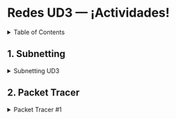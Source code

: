 # Redes UD3 — ¡Actividades!

<details>
<summary>Table of Contents</summary>

- [Redes UD3 — ¡Actividades!](#redes-ud3--actividades)
  - [1. Subnetting](#1-subnetting)
    - [1.1 Su red utiliza la dirección IP 172.30.0.0/16. Inicialmente existen 25 subredes, con un mínimo de 1000 hosts por subred. Se proyecta un crecimiento en los próximos años de un total de 55 subredes adicionales. ¿Qué máscara de subred se deberá utilizar?](#11-su-red-utiliza-la-dirección-ip-172300016-inicialmente-existen-25-subredes-con-un-mínimo-de-1000-hosts-por-subred-se-proyecta-un-crecimiento-en-los-próximos-años-de-un-total-de-55-subredes-adicionales-qué-máscara-de-subred-se-deberá-utilizar)
    - [1.2 Su ISP le ha asignado la dirección IP 194.168.16.0/24. Se requieren 10 Subredes con 10 hosts cada una. ¿Que máscara de subred debe utilizarse?](#12-su-isp-le-ha-asignado-la-dirección-ip-19416816024-se-requieren-10-subredes-con-10-hosts-cada-una-que-máscara-de-subred-debe-utilizarse)
    - [1.3 Una red de Clase B esta dividida en 8 subredes. ¿Qué máscara de subred se deberá utilizar si se pretende tener 2500 host por Subred?.](#13-una-red-de-clase-b-esta-dividida-en-8-subredes-qué-máscara-de-subred-se-deberá-utilizar-si-se-pretende-tener-2500-host-por-subred)
    - [1.4 Completa la siguiente tabla:](#14-completa-la-siguiente-tabla)
    - [1.5 Se tiene una dirección IP 172.17.111.0 con máscara 255.255.254.0, ¿cuantas subredes y cuantos host válidos habrá por subred?](#15-se-tiene-una-dirección-ip-172171110-con-máscara-2552552540-cuantas-subredes-y-cuantos-host-válidos-habrá-por-subred)
    - [1.6 A partir de la dirección IP 172.18.71.2 con máscara 255.255.248.0, ¿cual es la dirección de red y de broadcast de la subred a la que pertece el host?](#16-a-partir-de-la-dirección-ip-17218712-con-máscara-2552552480-cual-es-la-dirección-de-red-y-de-broadcast-de-la-subred-a-la-que-pertece-el-host)
    - [1.7 Una red clase B será dividida en 20 subredes a las que se sumarán 4 más en los próximos años. ¿Qué máscara se deberá utilizar para obtener un total de 2000 host por subred?](#17-una-red-clase-b-será-dividida-en-20-subredes-a-las-que-se-sumarán-4-más-en-los-próximos-años-qué-máscara-se-deberá-utilizar-para-obtener-un-total-de-2000-host-por-subred)
    - [1.8 (a) A partir de la dirección IP 192.168.85.129 con máscara 255.255.255.192, ¿cuál es la dirección de subred y de broadcast a la que pertece el host? (b) Usted tiene una IP 156.233.42.56 con una mascara de red de 23 bits. ¿Cuántos host y cuantas subredes son posibles?](#18-a-a-partir-de-la-dirección-ip-19216885129-con-máscara-255255255192-cuál-es-la-dirección-de-subred-y-de-broadcast-a-la-que-pertece-el-host-b-usted-tiene-una-ip-1562334256-con-una-mascara-de-red-de-23-bits-cuántos-host-y-cuantas-subredes-son-posibles)
    - [1.9 Una red clase B será dividida en subredes. ¿Que mascara se deberá utilizar para obtener un total de 500 host por subred?](#19-una-red-clase-b-será-dividida-en-subredes-que-mascara-se-deberá-utilizar-para-obtener-un-total-de-500-host-por-subred)
    - [1.10 La red 192.168.15.0/24 se divide en 9 subredes. Se desea conocer:](#110-la-red-19216815024-se-divide-en-9-subredes-se-desea-conocer)
  - [2. Packet Tracer](#2-packet-tracer)
    - [Tarea](#tarea)
    - [Resolución](#resolución)

</details>

## 1. Subnetting

<!--
```markdown
# Diff Ortega
- [ ] ej1 - solución? 55 o 80 subredes? /22 o /23?
- [ ] ej4-1 - (192.168.0.64/26) último host, broadcast
- [ ] ej4-8 - (193.128.128.128/25) último host, broadcast
- [ ] ej10 - resultados
```
-->

<details>
<summary>Subnetting UD3</summary>

### 1.1 Su red utiliza la dirección IP 172.30.0.0/16. Inicialmente existen 25 subredes, con un mínimo de 1000 hosts por subred. Se proyecta un crecimiento en los próximos años de un total de 55 subredes adicionales. ¿Qué máscara de subred se deberá utilizar?

- 172.30.0.0/16
  - 80 subredes = 2^n // n=7 ... 2^7=128 (~~2^6=64~~)
  - 16 + 7 = `/23`
- 1000 hosts = 2^n-2 // n=10 ... 2^10-2 = 1024-2
  - 32 - 10 = `/22`
- ...
- El ejercicio no se puede resolver porque tener "más de 64 subredes" es incompatible con tener "1000 hosts por subred".
- Si para el subnetting se requieren 64+ subredes, hay que tomar 7 bits y no 6 (`/23` y no `/22`), por lo que no será posible habilitar más de 510 hosts por subnet.
- Es decir, una máscara `/23` proporciona un máximo de 510 hosts. Entiendo que en este ejercicio el enunciado está mal planteado (concretamente la palabra "adicionales" supondría el origen del conflicto) ya que si el total de subredes fuera de 55, la máscara tomaría 6 bits (`/22`) y por lo tanto podría haber un máximo de 1022 hosts por subred.


<details>
<summary>ChatGPT (?)</summary>

```markdown
# ChatGPT
Para cumplir con los requisitos indicados, se necesitará una máscara de subred que permita tener al menos 1000 hosts por subred y permita tener un total de 80 subredes (25 subredes existentes + 55 subredes adicionales).
Para determinar la máscara de subred adecuada, se puede utilizar la fórmula:
n = 2^(32-p)    // 32=IPv4
Donde n es el número de hosts por subred y p es el número de bits de la máscara de subred.
Dado que se necesitan al menos 1000 hosts por subred, se puede elegir una potencia de 2 que sea mayor o igual a 1000. La potencia de 2 más cercana es 2^10 = 1024.
Entonces, p se puede calcular como:
p = log2(1024) = 10
Ahora, se necesita determinar cuántos bits se deben reservar para el número de subredes. Se necesitan 80 subredes en total, por lo que se puede utilizar la fórmula:
n = 2^p
Donde n es el número de subredes y p es el número de bits reservados para el número de subredes.
Se busca el valor de p que satisfaga la ecuación 2^p ≥ 80. Probando diferentes valores, se puede determinar que p = 7 es suficiente:
2^7 = 128 ≥ 80
Entonces, se necesitará reservar 7 bits para el número de subredes y 10 bits para el número de hosts. El número de bits restante para la dirección de red es:
32 - (7 + 10) = 15
Por lo tanto, la máscara de subred necesaria es /22, lo que significa que los primeros 22 bits de la dirección IP se utilizarán para identificar la red y los últimos 10 bits se utilizarán para identificar los hosts.
En resumen, la máscara de subred adecuada para esta red sería 255.255.252.0 (/22), lo que permitiría tener 1022 hosts por subred y 105 subredes en total (25 subredes existentes + 80 subredes adicionales).
```

</details>


### 1.2 Su ISP le ha asignado la dirección IP 194.168.16.0/24. Se requieren 10 Subredes con 10 hosts cada una. ¿Que máscara de subred debe utilizarse?

- 10 subnets = 2^n // n=4 ... 2^4 = 16 >= 10
  - Mask == 24 + 4 = `/28`
- 10 hosts = 2^n -2 // n=4 ... 2^4 -2 = 16-2 = 14 >= 10 
  - Mask == 32 - 4 = `/28`


### 1.3 Una red de Clase B esta dividida en 8 subredes. ¿Qué máscara de subred se deberá utilizar si se pretende tener 2500 host por Subred?.

- Class B (128.0.0.0 - 191.255.255.255) // default: `/16` (65,536 addresses)
  - **2500 hosts** = 2^n -2 // **n=12** ... 2^12 -2 = 4094 >= 2500 (~~n=11 ... 2046~~)
    - 32 - 12 = `/20`


### 1.4 Completa la siguiente tabla:

| 'i'           | 1                 | 2               | 3 (!)             | 4                  | 5                 | 6                | 7                | 8                    |
| ---           | ---               | ---             | ---               | ---                | ---               | ---              | ---              | ---                  |
| Dirección Red | `192.168.0.64/26` | `192.0.0.0/25`  | 220.123.12.208/29 | `201.33.33.128/27` | 211.211.211.0/24  | `193.31.5.96/30` | 192.168.15.40/29 | `193.128.128.128/25`
| Mask (DEC)    | 255.255.255.192   | 255.255.255.128 | 255.255.255.248   | 255.255.255.224    | 255.255.255.0     | 255.255.255.252  | 255.255.255.248  | 255.255.255.128
| Primer Host   | 192.168.0.65      | 192.0.0.1       | `220.123.12.209`  | 201.33.33.129      | `211.211.211.1`   | 193.31.5.97      | `192.168.15.41`  | 193.128.128.129
| Último Host   | 192.168.0.126     | 192.0.0.126     | `220.123.12.214`  | 201.33.33.158      | `211.211.211.254` | 193.31.5.98      | 192.168.15.46    | 193.128.128.254
| Broadcast     | 192.168.0.127     | 192.0.0.127     | 220.123.12.215    | 201.33.33.159      | 211.211.211.255   | 193.31.5.99      | 192.168.15.47    | 193.128.128.255
| Nº Hosts      | 62                | 126             | 6                 | 30                 | 254               | 2                | `6`              | 126

### 1.5 Se tiene una dirección IP 172.17.111.0 con máscara 255.255.254.0, ¿cuantas subredes y cuantos host válidos habrá por subred?

- (B) 172.17.111.0/23
  - Hosts = 2^n -2 // 2^9 -2 = 512 -2 = **510 hosts/net**
  - 23 - 16 (default) = 7 bits // 2^7 = **128 subredes**

```bash
# Verification successful
ipcalc 172.17.111.0/16 /23
```

<!--
<details>
<summary>ChatGTP</summary>

```markdown
# ChatGPT
La dirección IP 172.17.111.0 con máscara 255.255.254.0 representa una red que utiliza 23 bits para la identificación de la red y 9 bits para la identificación de los hosts.
Para determinar la cantidad de subredes que hay, podemos calcular la cantidad de bits reservados para la identificación de la red y utilizar la fórmula:
n = 2^(bits de la identificación de la red) - 2
Donde "n" es la cantidad de subredes y se resta 2 para excluir la dirección de red y la dirección de broadcast. En este caso, hay 9 bits reservados para la identificación de la red, por lo que podemos calcular:
n = 2^9 - 2 = 510
Por lo tanto, hay 510 subredes disponibles en esta red.
Para determinar la cantidad de hosts válidos por subred, podemos calcular la cantidad de bits reservados para la identificación de los hosts y utilizar la fórmula:
h = 2^(bits de la identificación de los hosts) - 2
Donde "h" es la cantidad de hosts válidos por subred y se resta 2 para excluir la dirección de red y la dirección de broadcast. En este caso, hay 9 bits reservados para la identificación de los hosts, por lo que podemos calcular:
h = 2^9 - 2 = 510
Por lo tanto, hay 510 hosts válidos por subred en esta red.

Sí, puedo confirmar el número de subredes de acuerdo con los bits de red.
La dirección IP 172.17.111.0 con máscara 255.255.254.0 utiliza 23 bits para la identificación de la red y 9 bits para la identificación de los hosts.
Para determinar la cantidad de subredes, podemos utilizar la fórmula:
n = 2^(bits de la identificación de la red) - 2
Donde "n" es la cantidad de subredes y se resta 2 para excluir la dirección de red y la dirección de broadcast. En este caso, hay 23 bits reservados para la identificación de la red, por lo que podemos calcular:
n = 2^23 - 2 = 8,388,606
Por lo tanto, hay 8,388,606 subredes disponibles en esta red.
Es importante tener en cuenta que, aunque la fórmula nos indica la cantidad máxima de subredes posibles con esa cantidad de bits de red, en la práctica la cantidad real de subredes que se pueden utilizar dependerá de cómo se asignen y utilicen las direcciones IP en la red.
```

</details>
-->

### 1.6 A partir de la dirección IP 172.18.71.2 con máscara 255.255.248.0, ¿cual es la dirección de red y de broadcast de la subred a la que pertece el host?

- 172.18.01000-111.2 /21
  - Dirección de red == `172.18.64.0/21`
  - Broadcast == `172.18.71.255`


### 1.7 Una red clase B será dividida en 20 subredes a las que se sumarán 4 más en los próximos años. ¿Qué máscara se deberá utilizar para obtener un total de 2000 host por subred?

- 128.0.0.0/16 (B)
  - 24 subredes >> 2^n >= 24 ... n=5
    - 16 + 5 = `/21`
    - 128.0.00000-000.00000000
  - 2000 hosts >> 2^n-2 >= 2000 ... n=11
    - 128.0.00000-000.00000000
    - 32 - 11 = `/21`

### 1.8 (a) A partir de la dirección IP 192.168.85.129 con máscara 255.255.255.192, ¿cuál es la dirección de subred y de broadcast a la que pertece el host? (b) Usted tiene una IP 156.233.42.56 con una mascara de red de 23 bits. ¿Cuántos host y cuantas subredes son posibles?

- (a)
  - 192.168.85.129/26
    - Dirección subred == 192.168.85.128/26
    - Broadcast == 192.168.85.191
- (b)
  - 159.233.42.56/23 == 159.233.0010101-0.56
    - Hosts = 2^n -2 // 2^9 -2 = 512 -2 = **510 hosts/net**
    - 23 - 16 (default) = 7 bits subred // 2^7 = **128 subredes**


### 1.9 Una red clase B será dividida en subredes. ¿Que mascara se deberá utilizar para obtener un total de 500 host por subred?

- 128.0.0.0/16
  - 500 hosts = 2^n-2 ... n=9 ... n^9 -2 = 512 - 2 = **510**
    - 32 - 9 = `/23`

### 1.10 La red 192.168.15.0/24 se divide en 9 subredes. Se desea conocer:

| i   | Q                       | A   |
| --- | ---                     | --- |
| 1   | Host 6 de la subred 5   | 192.168.15.70/28
| 2   | Host 12 de la subred 11 | 192.168.15.188/28
| 3   | Host 19 de la subred 4  | max hosts/net = 14 
| 4   | Host 8 de la subred 7   | 192.168.15.104/28

- 192.168.15.0/24
  - 9 subredes = 2^n // n=4 ... 2^4=16
    - 24 + 4 = `/28` (192.168.15.0000-0000)
    - **14 hosts/net**

| index | Subred             | Host nº | Host IP | 
| ---   | ---                | ---     | ---     |
| 1     | 192.168.15.0 `/28` | 
| 2     | 192.168.15.16      |
| 4     | 192.168.15.48      | 19      | -
| 5     | 192.168.15.64      | 6       | 192.168.15.70
| 6     | 192.168.15.80      |
| 7     | 192.168.15.96      | 8       | 192.168.15.104
| 11    | 192.168.15.176     | 12      | 192.168.15.188

```bash
# Verification successful
ipcalc 192.168.15.0/24 /28
```

</details>

## 2. Packet Tracer

<details>
<summary>Packet Tracer #1</summary>

![model-topology](/Redes/UD3-ArquitecturaRedes/PT-topology.png)

### Tarea

1. Implemente la red en el programa Cisco Packet Tracer. Para ello, tome en cuenta el documento “Instructivo de uso básico de Packet Tracer” y las siguientes instrucciones:
   1. Los Switches tienen que ser modelo 2960
   2. La conexión entre los Switches a Routers y Switches a PCs deben de ser con un cable directo de cobre. En el programa, se conoce como “Copper Straight-Through”
   3. Las conexiones Switch a Switch deben de ser con un cable de cobre cruzado. En el programa, se conoce como “Copper Cross-Over”
   4. El Router debe de ser modelo 2901

> **NOTA:** Todas las conexiones son a puertos `FastEthernet` excepto con el **Router**, que sería `GigabitEthernet`


2. Aplicar una configuración básica a los dispositivos de red. En especifico:
   1. Cambie el hostname del dispositivo al nombre que se encuentra ilustrado en la etiqueta de cada uno
   2. Asigne  la  contraseña  “ADMIN1”  para  el  acceso  a  la consola  del  Router  y  “SWCU”  para  los  Switches. Asegúrese  que  los  usuarios  tengan  que  autenticarse con dicha contraseña al acceder a la consola
   3. Asigne la contraseña “OIIK” para las líneas virtuales del router y la contraseña “RBUC” para los Switches.
   4. Asigne  la  contraseña  secreta  “ZNTE”  de  acceso  al dispositivo de red para el router y “BK150” para el Switch.
   5. Encripte todas las contraseñas en texto plano
   6. Asigne el siguiente mensaje de advertencia: “Acceso restringido solo a usuarios autorizado”
   7. Asigne  direcciones  IP  a  los  dispositivos  de  red  de acuerdo a los siguientes parámetros:
      1. El  router  debe  de  tener  la  dirección  IP utilizable
      2. Los switches deben de tener IPs de administración que comprendan entre la 5ta y la 8va dirección IP utilizable
      3. Los dispositivos finales deben de tener direcciones IPs que comprendan desde la #20 en adelante
   8. Guarde los cambios efectuados y asegure la conectividad entre dispositivos

2. Rellene el siguiente cuadro con la información correspondiente al siguiente planteamiento: Si PC3 emite 
un ping al servidor, ¿Cuáles serán las cabeceras IPs y MAC de ida y de vuelta? Represente su respuesta de la siguiente forma: IP_PC0, MAC_PC0

| Tramo         | MAC Origen | MAC Destino | IP Origen | IP Destino |
| ---           | ---        | ---         | ---       | ---        |
| PC3 a Server0 |
| Server0 a PC3 |

### Resolución

- 192.168.56.0/24

```bash
# 1. Config Router
                # Router>
enable          # Router#          

conf ter        # Router(config)#
hostname RE0

line console 0  # RE0(config-line)#
password ADMIN1
login

exit            # RE0(config)#
line vty 0 4    # RE0(config-line)#
password OIIK

exit            # RE0(config)#
enable secret ZNTE
service password-encryption
banner motd 'Acceso restringido solo a usuarios autorizados'

int g0/1        # RE0(config-if)#
ip address 192.168.56.1 255.255.255.0
no sh

exit            # RE0(config)#
do wr

exit            # RE0#
show ip int brief
```

```bash
# 2. Config Switches
                # Switch>
en              # Switch#
sh ip int brief

conf ter        # Switch(config)#
hostname SLAN1 || SLAN2 || SLAN3

line console 0  # SLAN(config-line)#
password SWCU
login

exit            # SLAN(config)#
line vty 0 4    # SLAN(config-line)#
password RBUC

exit            # SLAN(config)#
enable secret BK150
service password -encryption
banner motd 'Acceso restringido solo a usuarios autorizados'

int VLAN1       # SLAN(config-if)#
ip address 192.168.56.[5||6||7] 255.255.255.0
no sh

exit            # SLAN(config)#
do wr

exit            # SLAN#
sh ip int brief
```

</details>
